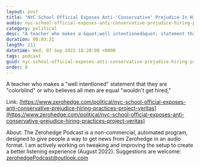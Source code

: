```yaml
---
layout: post
title: "NYC School Official Exposes Anti-'Conservative' Prejudice In Hiring Practices To Project Veritas"
audio: nyc-school-official-exposes-anti-conservative-prejudice-hiring-practices-project-veritas-0
category: political
desc: "A teacher who makes a &quot;well intentioned&quot; statement that they are &quot;colorblind&quot; or who believes all men are equal &quot;wouldn't get hired,&quot; "
duration: 00:03:31
length: 211
datetime: Wed, 07 Sep 2022 18:20:00 +0000
tags: podcast
guid: nyc-school-official-exposes-anti-conservative-prejudice-hiring-practices-project-veritas-0
order: 0
---
```

A teacher who makes a &quot;well intentioned&quot; statement that they are &quot;colorblind&quot; or who believes all men are equal &quot;wouldn't get hired,&quot; 

Link: [https://www.zerohedge.com/political/nyc-school-official-exposes-anti-conservative-prejudice-hiring-practices-project-veritas](https://www.zerohedge.com/political/nyc-school-official-exposes-anti-conservative-prejudice-hiring-practices-project-veritas)

About: The Zerohedge Podcast is a non-commercial, automated program, designed to give people a way to get news from Zerohedge in an audio format.  I am actively working on tweaking and improving the setup to create a better listening experience (August 2022).  Suggestions are welcome: [zerohedgePodcast@outlook.com](mailto:zerohedgePodcast@outlook.com)